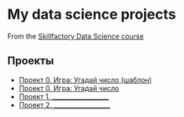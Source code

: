 # My data science projects
From the [Skillfactory Data Science course](https://skillfactory.ru/data-scientist-pro)

## Проекты

* [Проект 0. Игра: Угадай  число (шаблон)](https://github.com/penzyakovka/sf_data_science/tree/main/template)
* [Проект 0. Игра: Угадай  число](https://github.com/penzyakovka/sf_data_science/tree/main/project_0)
* [Проект 1. __________________](++++)
* [Проект 2. __________________](++++)

